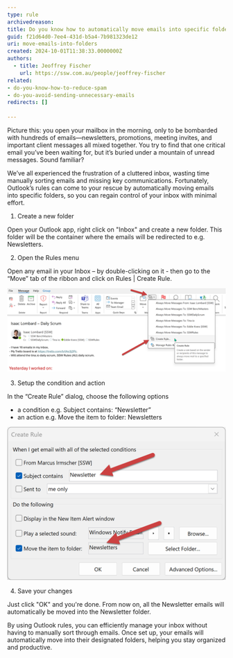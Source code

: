 ```yaml
---
type: rule
archivedreason:
title: Do you know how to automatically move emails into specific folders?
guid: f21d64d0-7ee4-431d-b5a4-7b981323de12
uri: move-emails-into-folders
created: 2024-10-01T11:38:33.0000000Z
authors: 
  - title: Jeoffrey Fischer
    url: https://ssw.com.au/people/jeoffrey-fischer
related: 
- do-you-know-how-to-reduce-spam
- do-you-avoid-sending-unnecessary-emails
redirects: []

---
```


Picture this: you open your mailbox in the morning, only to be bombarded with hundreds of emails—newsletters, promotions, meeting invites, and important client messages all mixed together. You try to find that one critical email you’ve been waiting for, but it’s buried under a mountain of unread messages. Sound familiar?  

We’ve all experienced the frustration of a cluttered inbox, wasting time manually sorting emails and missing key communications. Fortunately, Outlook’s rules can come to your rescue by automatically moving emails into specific folders, so you can regain control of your inbox with minimal effort.  

<!--endintro-->

1. Create a new folder  

Open your Outlook app, right click on "Inbox" and create a new folder.
This folder will be the container where the emails will be redirected to e.g. Newsletters.  

2. Open the Rules menu  

Open any email in your Inbox – by double-clicking on it - then go to the “Move” tab of the ribbon and click on Rules | Create Rule.  

![Figure: Open the Rules dialog](figure-1-open-rules-dialog.png)  

3. Setup the condition and action  

In the “Create Rule” dialog, choose the following options  

* a condition e.g. Subject contains: “Newsletter”  
* an action e.g. Move the item to folder: Newsletters  

![Figure: Setup your preferences](figure-2-setup-the-rule.png)

4. Save your changes  

Just click "OK" and you're done. From now on, all the Newsletter emails will automatically be moved into the Newsletter folder.  

By using Outlook rules, you can efficiently manage your inbox without having to manually sort through emails. Once set up, your emails will automatically move into their designated folders, helping you stay organized and productive.
